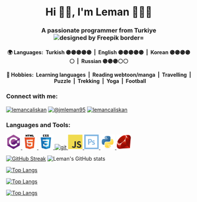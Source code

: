 <h1 align="center">Hi 👋🏻, I'm Leman 👩🏻‍💻</h1>
<h3 align="center"> A passionate programmer from Turkiye <img src="https://i.ibb.co/DzNQh5P/istanbul-1.png" alt="designed by Freepik border="0"></h3>

<h4 align="center">

🌍 Languages: &nbsp;**Turkish 🟣🟣🟣🟣🟣 &nbsp;|&nbsp; English 🟣🟣🟣🟣🟣 &nbsp;|&nbsp; Korean 🟣🟣🟣🟣⚪️ &nbsp;|&nbsp; Russian 🟣🟣🟣⚪️⚪**

🎨 Hobbies: &nbsp;**Learning languages &nbsp;|&nbsp; Reading webtoon/manga &nbsp;|&nbsp; Travelling &nbsp;|&nbsp; Puzzle &nbsp;|&nbsp; Trekking &nbsp;|&nbsp; Yoga &nbsp;|&nbsp; Football**

</h4>
<h3 align="left">Connect with me:</h3>
<p align="left">
<a href="https://linkedin.com/in/lemancaliskan" target="blank"><img align="center" src="https://raw.githubusercontent.com/rahuldkjain/github-profile-readme-generator/master/src/images/icons/Social/linked-in-alt.svg" alt="lemancaliskan" height="30" width="40" /></a>
<a href="https://medium.com/@jmleman95" target="blank"><img align="center" src="https://raw.githubusercontent.com/rahuldkjain/github-profile-readme-generator/master/src/images/icons/Social/medium.svg" alt="@jmleman95" height="30" width="40" /></a>
<a href="https://www.hackerrank.com/lemancaliskan" target="blank"><img align="center" src="https://raw.githubusercontent.com/rahuldkjain/github-profile-readme-generator/master/src/images/icons/Social/hackerrank.svg" alt="lemancaliskan" height="30" width="40" /></a>
</p>

<h3 align="left">Languages and Tools:</h3>
<p align="left">  <a href="https://www.w3schools.com/cs/" target="_blank" rel="noreferrer"> <img src="https://raw.githubusercontent.com/devicons/devicon/master/icons/csharp/csharp-original.svg" alt="csharp" width="40" height="40"/> </a> <a href="https://www.w3.org/html/" target="_blank" rel="noreferrer"> <img src="https://raw.githubusercontent.com/devicons/devicon/master/icons/html5/html5-original-wordmark.svg" alt="html5" width="40" height="40"/> </a> <a href="https://www.w3schools.com/css/" target="_blank" rel="noreferrer"> <img src="https://raw.githubusercontent.com/devicons/devicon/master/icons/css3/css3-original-wordmark.svg" alt="css3" width="40" height="40"/> </a> <a href="https://git-scm.com/" target="_blank" rel="noreferrer"> <img src="https://www.vectorlogo.zone/logos/git-scm/git-scm-icon.svg" alt="git" width="40" height="40"/> </a>  <a href="https://developer.mozilla.org/en-US/docs/Web/JavaScript" target="_blank" rel="noreferrer"> <img src="https://raw.githubusercontent.com/devicons/devicon/master/icons/javascript/javascript-original.svg" alt="javascript" width="40" height="40"/> </a> <a href="https://www.photoshop.com/en" target="_blank" rel="noreferrer"> <img src="https://raw.githubusercontent.com/devicons/devicon/master/icons/photoshop/photoshop-line.svg" alt="photoshop" width="40" height="40"/> </a> <a href="https://www.python.org" target="_blank" rel="noreferrer"> <img src="https://raw.githubusercontent.com/devicons/devicon/master/icons/python/python-original.svg" alt="python" width="40" height="40"/> </a> <a href="https://www.ruby-lang.org/en/" target="_blank" rel="noreferrer"> <img src="https://raw.githubusercontent.com/devicons/devicon/master/icons/ruby/ruby-original.svg" alt="ruby" width="40" height="40"/> </a> </p>

[![GitHub Streak](https://streak-stats.demolab.com?user=lemancaliskan&sideNums=A777EA&background=0D1117&ring=B0A7B6&fire=8D65C5&currStreakNum=A777EA&currStreakLabel=B0A7B6&sideLabels=B0A7B6&dates=A777EA)](https://git.io/streak-stats) 
![         Leman's GitHub stats](https://github-readme-stats.vercel.app/api?username=lemancaliskan&show_icons=true&theme=dark_lilac)
  
[![Top Langs](https://github-readme-stats.vercel.app/api/top-langs/?username=lemancaliskan&show_icons=true&theme=dark_lilac)](https://github.com/lemancaliskan/github-readme-stats)
  
[![Top Langs](https://github-readme-stats.vercel.app/api/top-langs/?username=lemancaliskan&show_icons=true&theme=dark_lilac&exclude_repo=github-readme-stats,lemancaliskan.github.io)](https://github.com/lemancaliskan/github-readme-stats)
 
[![Top Langs](https://github-readme-stats.vercel.app/api/top-langs/?username=lemancaliskan&show_icons=true&theme=dark_lilac&langs_count=8)](https://github.com/lemancaliskan/github-readme-stats)
  

